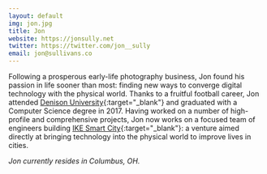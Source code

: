 ```yaml
---
layout: default
img: jon.jpg
title: Jon
website: https://jonsully.net
twitter: https://twitter.com/jon__sully
email: jon@sullivans.co
---
```


Following a prosperous early-life photography business, Jon found his passion in
life sooner than most: finding new ways to converge digital technology with the
physical world. Thanks to a fruitful football career, Jon attended
[Denison University](https://www.denison.edu){:target="_blank"} and graduated with
a Computer Science degree in 2017. Having worked on a number of high-profile and
comprehensive projects, Jon now works on a focused team of engineers building
[IKE Smart City](https://www.ikesmartcity.com){:target="_blank"}: a venture aimed
directly at bringing technology into the physical world to improve lives in cities.

_Jon currently resides in Columbus, OH._
